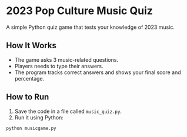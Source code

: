 # 2023 Pop Culture Music Quiz

A simple Python quiz game that tests your knowledge of 2023 music.

## How It Works

- The game asks 3 music-related questions.
- Players needs to type their answers.
- The program tracks correct answers and shows your final score and percentage.

## How to Run

1. Save the code in a file called `music_quiz.py`.
2. Run it using Python:

```bash
python musicgame.py
